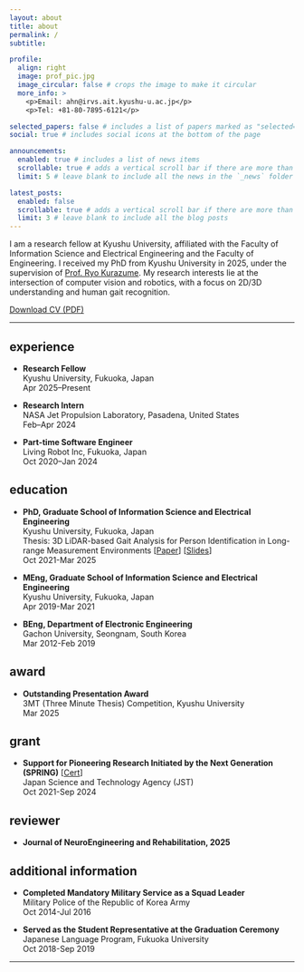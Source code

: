 ```yaml
---
layout: about
title: about
permalink: /
subtitle: 

profile:
  align: right
  image: prof_pic.jpg
  image_circular: false # crops the image to make it circular
  more_info: >
    <p>Email: ahn@irvs.ait.kyushu-u.ac.jp</p>
    <p>Tel: +81-80-7895-6121</p>

selected_papers: false # includes a list of papers marked as "selected={true}"
social: true # includes social icons at the bottom of the page

announcements:
  enabled: true # includes a list of news items
  scrollable: true # adds a vertical scroll bar if there are more than 3 news items
  limit: 5 # leave blank to include all the news in the `_news` folder

latest_posts:
  enabled: false
  scrollable: true # adds a vertical scroll bar if there are more than 3 new posts items
  limit: 3 # leave blank to include all the blog posts
---
```


I am a research fellow at Kyushu University, affiliated with the Faculty of Information Science and Electrical Engineering and the Faculty of Engineering. I received my PhD from Kyushu University in 2025, under the supervision of [Prof. Ryo Kurazume](https://robotics.ait.kyushu-u.ac.jp/). My research interests lie at the intersection of computer vision and robotics, with a focus on 2D/3D understanding and human gait recognition.


[Download CV (PDF)](/assets/pdf/CV_jeongho_2025-04-30.pdf)




---

## experience

- **Research Fellow**<br>
  Kyushu University, Fukuoka, Japan<br>
  Apr 2025–Present

- **Research Intern**<br>
  NASA Jet Propulsion Laboratory, Pasadena, United States<br>
  Feb–Apr 2024

- **Part-time Software Engineer**<br>
  Living Robot Inc, Fukuoka, Japan<br>
  Oct 2020–Jan 2024
  



## education

- **PhD, Graduate School of Information Science and Electrical Engineering**<br>
  Kyushu University, Fukuoka, Japan<br>
  Thesis: 3D LiDAR-based Gait Analysis for Person Identification in Long-range Measurement Environments [[Paper](/assets/pdf/phd_thesis.pdf)] [[Slides](/assets/pdf/phd_slides.pdf)]<br>
  Oct 2021-Mar 2025

- **MEng, Graduate School of Information Science and Electrical Engineering**<br>
  Kyushu University, Fukuoka, Japan<br>
  Apr 2019-Mar 2021

- **BEng, Department of Electronic Engineering**<br>
  Gachon University, Seongnam, South Korea<br>
  Mar 2012-Feb 2019




## award

- **Outstanding Presentation Award**<br>
  3MT (Three Minute Thesis) Competition, Kyushu University<br>
  Mar 2025




## grant

- **Support for Pioneering Research Initiated by the Next Generation (SPRING)** [[Cert](/assets/pdf/SPRING_cert_jeongho.pdf)]<br>
  Japan Science and Technology Agency (JST)<br>
  Oct 2021-Sep 2024




## reviewer

- **Journal of NeuroEngineering and Rehabilitation, 2025**




## additional information
- **Completed Mandatory Military Service as a Squad Leader**<br>
  Military Police of the Republic of Korea Army<br>
  Oct 2014-Jul 2016

- **Served as the Student Representative at the Graduation Ceremony**<br>
  Japanese Language Program, Fukuoka University<br>
  Oct 2018-Sep 2019


---


  
